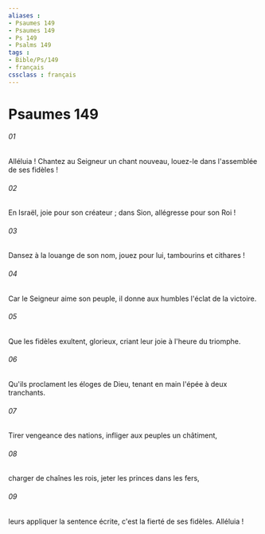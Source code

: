 ```yaml
---
aliases : 
- Psaumes 149
- Psaumes 149
- Ps 149
- Psalms 149
tags : 
- Bible/Ps/149
- français
cssclass : français
---
```


# Psaumes 149

###### 01
Alléluia ! Chantez au Seigneur un chant nouveau, louez-le dans l'assemblée de ses fidèles !
###### 02
En Israël, joie pour son créateur ; dans Sion, allégresse pour son Roi !
###### 03
Dansez à la louange de son nom, jouez pour lui, tambourins et cithares !
###### 04
Car le Seigneur aime son peuple, il donne aux humbles l'éclat de la victoire.
###### 05
Que les fidèles exultent, glorieux, criant leur joie à l'heure du triomphe.
###### 06
Qu'ils proclament les éloges de Dieu, tenant en main l'épée à deux tranchants.
###### 07
Tirer vengeance des nations, infliger aux peuples un châtiment,
###### 08
charger de chaînes les rois, jeter les princes dans les fers,
###### 09
leurs appliquer la sentence écrite, c'est la fierté de ses fidèles. Alléluia !
